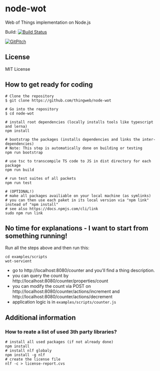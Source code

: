 # node-wot
Web of Things implementation on Node.js

Build:
[![Build Status](https://travis-ci.org/thingweb/node-wot.svg?branch=master)](https://travis-ci.org/thingweb/node-wot)

[![GitPitch](https://gitpitch.com/assets/badge.svg)](https://gitpitch.com/harald-mueller/node-wot/issue_24_Pitchme?grs=github&t=white)

## License

MIT License

## How to get ready for coding

```
# Clone the repository
$ git clone https://github.com/thingweb/node-wot

# Go into the repository
$ cd node-wot

# install root dependencies (locally installs tools like typescript and lerna)
npm install 

# bootstrap the packages (installs dependencies and links the inter-dependencies)
# Note: This step is automatically done on building or testing
npm run bootstrap

# use tsc to transcompile TS code to JS in dist directory for each package
npm run build

# run test suites of all packets
npm run test 

# (OPTIONAL!) 
# make all packages availiable on your local machine (as symlinks)
# you can then use each paket in its local version via "npm link" instead of "npm install"
# see also https://docs.npmjs.com/cli/link
sudo npm run link

```

## No time for explanations - I want to start from something running!
Run all the steps above and then run this:

```
cd examples/scripts
wot-servient
```

* go to http://localhost:8080/counter and you'll find a thing description.
* you can query the count by http://localhost:8080/counter/properties/count
* you can modify the count via POST on http://localhost:8080/counter/actions/increment and http://localhost:8080/counter/actions/decrement
* application logic is in ``examples/scripts/counter.js``

## Additional information

### How to reate a list of used 3th party libraries? 

```
# install all used packages (if not already done)
npm install
# install nlf globaly
npm install -g nlf
# create the license file
nlf -c > license-report.cvs
```